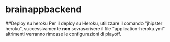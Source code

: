 # brainappbackend

##Deploy su heroku
Per il deploy su Heroku, utilizzare il comando "jhipster heroku", successivamente **non** sovrascrivere il file "application-heroku.yml" altrimenti verranno rimosse le configurazioni di playoff.  

